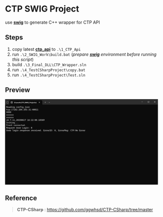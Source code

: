 # CTP SWIG Project

use [**swig**](https://www.swig.org/) to generate C++ wrapper for CTP API

## Steps

1. copy latest [**ctp_api**](https://www.simnow.com.cn/static/apiDownload.action) to `.\1_CTP_Api`
2. run `.\2_SWIG_Work\build.bat` (*prepare [**swig**](https://www.swig.org/) environment before running this script*)
3. build `.\3_Final_DLL\CTP_Wrapper.sln`
4. run `.\4_TestCSharpProject\copy.bat`
5. run `.\4_TestCSharpProject\Test.sln`

## Preview

![alt text](doc/image.png)

## Reference

> **CTP-CSharp** : https://github.com/ggwhsd/CTP-CSharp/tree/master